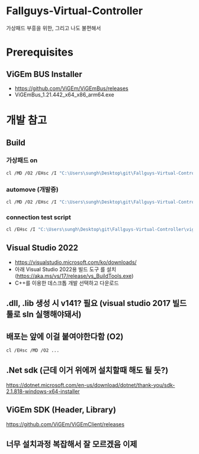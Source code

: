 # Fallguys-Virtual-Controller
가상패드 부흥을 위한, 그리고 나도 불편해서


# Prerequisites

## ViGEm BUS Installer
* https://github.com/ViGEm/ViGEmBus/releases
* ViGEmBus_1.21.442_x64_x86_arm64.exe







# 개발 참고
## Build
### 가상패드 on
```bash
cl /MD /O2 /EHsc /I "C:\Users\sungh\Desktop\git\Fallguys-Virtual-Controller\vigem_client\include" /I "C:\Users\sungh\Desktop\git\Fallguys-Virtual-Controller\src" "C:\Users\sungh\Desktop\git\Fallguys-Virtual-Controller\src\VigemController.cpp" "C:\Users\sungh\Desktop\git\Fallguys-Virtual-Controller\src\LeftStickControl.cpp" "C:\Users\sungh\Desktop\git\Fallguys-Virtual-Controller\src\main.cpp" /link /LIBPATH:"C:\Users\sungh\Desktop\git\Fallguys-Virtual-Controller\vigem_client\lib\release" /OUT:"build\main.exe" ViGEmClient.lib user32.lib
```

### automove (개발중)
```bash
cl /MD /O2 /EHsc /I "C:\Users\sungh\Desktop\git\Fallguys-Virtual-Controller\vigem_client\include" /I "C:\Users\sungh\Desktop\git\Fallguys-Virtual-Controller\src" "C:\Users\sungh\Desktop\git\Fallguys-Virtual-Controller\src\VigemController.cpp" "C:\Users\sungh\Desktop\git\Fallguys-Virtual-Controller\src\LeftStickControl.cpp" "C:\Users\sungh\Desktop\git\Fallguys-Virtual-Controller\src\automove.cpp" /link /LIBPATH:"C:\Users\sungh\Desktop\git\Fallguys-Virtual-Controller\vigem_client\lib\release" /OUT:"build\automove.exe" ViGEmClient.lib user32.lib
```

### connection test script
```bash
cl /EHsc /I "C:\Users\sungh\Desktop\git\Fallguys-Virtual-Controller\vigem_client\include"  "C:\Users\sungh\Desktop\git\Fallguys-Virtual-Controller\src\test.cpp" /link /LIBPATH:"C:\Users\sungh\Desktop\git\Fallguys-Virtual-Controller\vigem_client\lib" /OUT:"build\test.exe" ViGEmClient.lib
```


## Visual Studio 2022
* https://visualstudio.microsoft.com/ko/downloads/
* 아래 Visual Studio 2022용 빌드 도구 를 설치 (https://aka.ms/vs/17/release/vs_BuildTools.exe)
* C++를 이용한 데스크톱 개발 선택하고 다운로드

## .dll, .lib 생성 시 v141? 필요 (visual studio 2017 빌드툴로 sln 실행해야돼서)

## 배포는 앞에 이걸 붙여야한다함 (O2)
```bash
cl /EHsc /MD /O2 ...
```



## .Net sdk (근데 이거 위에꺼 설치할때 해도 될 듯?)
https://dotnet.microsoft.com/en-us/download/dotnet/thank-you/sdk-2.1.818-windows-x64-installer

## ViGEm SDK (Header, Library)
https://github.com/ViGEm/ViGEmClient/releases

## 너무 설치과정 복잡해서 잘 모르겠음 이제

